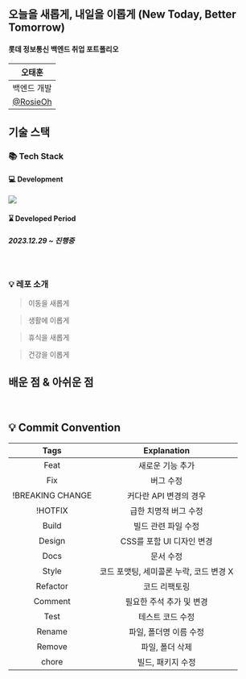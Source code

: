 ## 오늘을 새롭게, 내일을 이롭게 (New Today, Better Tomorrow)

#### 롯데 정보통신 백엔드 취업 포트폴리오

|                  오태훈              |     
|:---------------------------------:|
|              백엔드 개발 | 
| [@RosieOh](https://github.com/rosieoh) | 

## 기술 스택

### 📚 Tech Stack
#### 💻 Development
  <img src="https://skillicons.dev/icons?i=java,spring,mysql,javascript,jquery& perline="/>

#### ⌛ Developed Period
##### 2023.12.29 ~ 진행중


<br>

### 💡 레포 소개
> 이동을 새롭게

> 생활에 이롭게

> 휴식을 새롭게

> 건강을 이롭게


## 배운 점 & 아쉬운 점

<p align="justify">

</p>

<br>

## 💡 Commit Convention

|       Tags       |               Explanation               |
| :--------------: | :-------------------------------------: |
|       Feat       |            새로운 기능 추가             |
|       Fix        |                버그 수정                |
| !BREAKING CHANGE |         커다란 API 변경의 경우          |
|     !HOTFIX      |          급한 치명적 버그 수정          |
|      Build       |           빌드 관련 파일 수정           |
|      Design      |        CSS를 포함 UI 디자인 변경        |
|       Docs       |                문서 수정                |
|      Style       | 코드 포맷팅, 세미콜론 누락, 코드 변경 X |
|     Refactor     |              코드 리팩토링              |
|     Comment      |        필요한 주석 추가 및 변경         |
|       Test       |            테스트 코드 수정             |
|      Rename      |         파일, 폴더명 이름 수정          |
|      Remove      |             파일, 폴더 삭제             |
|      chore       |            빌드, 패키지 수정            |

